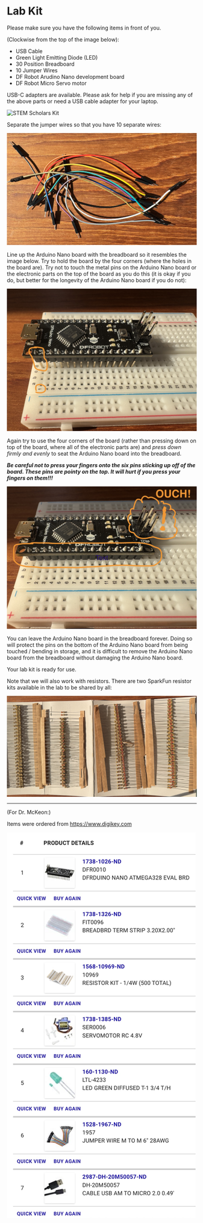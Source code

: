 # Lab Kit

Please make sure you have the following items in front of you. 

(Clockwise from the top of the image below):
* USB Cable 
* Green Light Emitting Diode (LED)
* 30 Position Breadboard 
* 10 Jumper Wires
* DF Robot Arudino Nano development board
* DF Robot Micro Servo motor
  
USB-C adapters are available.  Please ask for help if you are missing any of the above parts or need a USB cable adapter for your laptop.  

![STEM Scholars Kit](images/STEM_Scholars_kit.png)

Separate the jumper wires so that you have 10 separate wires:

![Wires](images/Wires.jpg)

Line up the Arduino Nano board with the breadboard so it resembles the image below.  Try to hold the board by the four corners (where the holes in the board are).  Try not to touch the metal pins on the Arduino Nano board or the electronic parts on the top of the board as you do this (it is okay if you do, but better for the longevity of the Arduino Nano board if you do not):

![MCU to breadboard alignment](images/MCU_to_breadboard1.jpg)

Again try to use the four corners of the board (rather than pressing down on top of the board, where all of the electronic parts are) and *press down firmly and evenly* to seat the Arduino Nano board into the breadboard.  

***Be careful not to press your fingers onto the six pins sticking up off of the board.  These pins are pointy on the top.  It will hurt if you press your fingers on them!!!***

![MCU seated in breadboard](images/MCU_to_breadboard2.jpg)

You can leave the Arduino Nano board in the breadboard forever.  Doing so will protect the pins on the bottom of the Arduino Nano board from being touched / bending in storage, and it is difficult to remove the Arduino Nano board from the breadboard without damaging the Arduino Nano board.

Your lab kit is ready for use.

Note that we will also work with resistors.  There are two SparkFun resistor kits available in the lab to be shared by all:

![STEM Scholars Resistors](images/Resistors.jpg)

---
(For Dr. McKeon:)

Items were ordered from https://www.digikey.com

![DigiKey Order](images/DigiKey_Order.jpg)